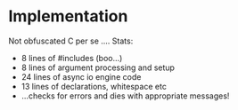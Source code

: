 # Implementation #

Not obfuscated C per se .... Stats:

* 8 lines of #includes (boo...)
* 8 lines of argument processing and setup
* 24 lines of async io engine code
* 13 lines of declarations, whitespace etc
* ...checks for errors and dies with appropriate messages!

